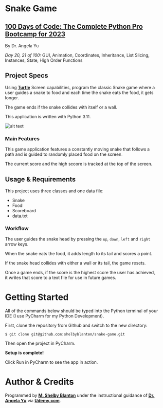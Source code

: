 # Snake Game

## **[100 Days of Code: The Complete Python Pro Bootcamp for 2023](https://www.udemy.com/course/100-days-of-code/)**

By Dr. Angela Yu

*Day 20, 21 of 100:* GUI, Animation, Coordinates, Inheritance, List Slicing, Instances, State, High Order Functions

## Project Specs

Using **[Turtle](https://docs.python.org/3/library/turtle.html)** Screen capabilities, program the classic Snake game where a user guides a snake to food and each time the snake eats the food, it gets longer. 

The game ends if the snake collides with itself or a wall.

This application is written with Python 3.11.

![alt text](https://github-readme.s3.us-west-1.amazonaws.com/SnakeGame.png)

### Main Features
This game application features a constantly moving snake that follows a path and is guided to randomly placed food on the screen.

The current score and the high scoore is tracked at the top of the screen.  

## Usage & Requirements

This project uses three classes and one data file:
- Snake
- Food
- Scoreboard
- data.txt

### Workflow
The user guides the snake head by pressing the `up`, `down`, `left` and `right` arrow keys.

When the snake eats the food, it adds length to its tail and scores a point.

If the snake head collides with either a wall or its tail, the game resets.

Once a game ends, if the score is the highest score the user has achieved, it writes that score to a text file for use in future games.

# Getting Started

All of the commands below should be typed into the Python terminal of your IDE (I use PyCharm for my Python Development).

First, clone the repository from Github and switch to the new directory:

    $ git clone git@github.com:shelbyblanton/snake-game.git
    
Then open the project in PyCharm.

**Setup is complete!** 

Click Run in PyCharm to see the app in action.


# Author & Credits

Programmed by **[M. Shelby Blanton](https://www.linkedin.com/in/shelbyblanton/)** under the instructional guidance of **[Dr. Angela Yu](https://www.udemy.com/user/4b4368a3-b5c8-4529-aa65-2056ec31f37e/)** via **[Udemy.com](udemy.com)**.
